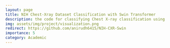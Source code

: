 ```yaml
---
layout: page
title: NIH Chest-Xray Dataset Classification with Swin Transformer
description: the code for classifying Chest X-ray classification using the Swin Transformer Model.
img: assets/img/project/visualization.png
redirect: https://github.com/anirudh6415/NIH-CXR-Swin
importance: 5
category: Academic
---
```

